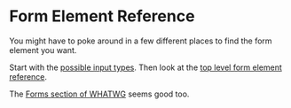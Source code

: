 # Form Element Reference

You might have to poke around in a few different places to find the form element you want.

Start with the [possible input types](https://developer.mozilla.org/en-US/docs/Web/HTML/Element/input#Attributes).
Then look at the [top level form element reference](https://developer.mozilla.org/en-US/docs/Web/HTML/Element#Forms).

The [Forms section of WHATWG](https://developers.whatwg.org/forms.html#forms) seems good too.
